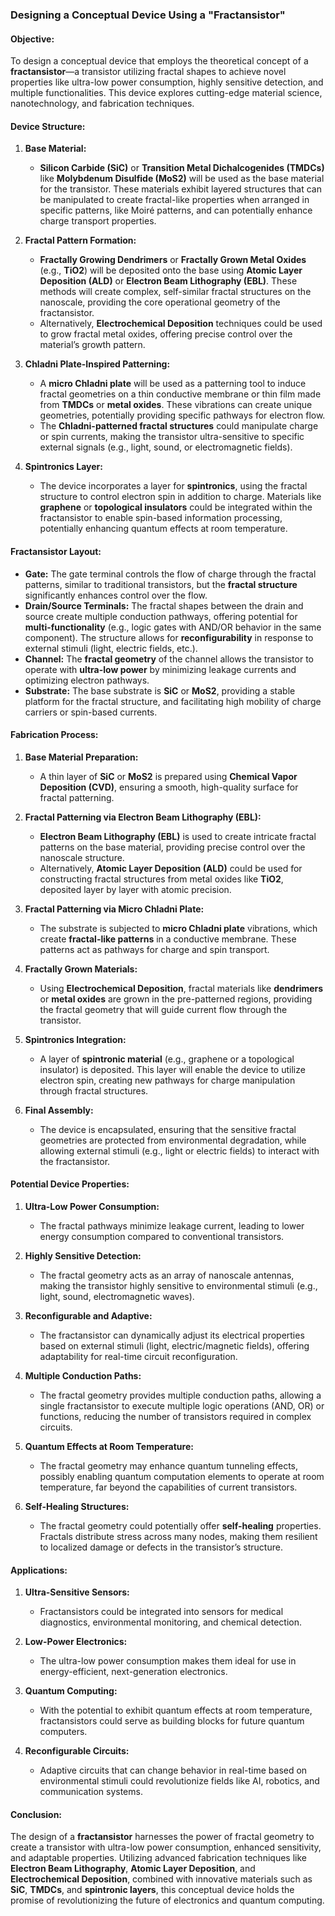 ### Designing a Conceptual Device Using a "Fractansistor"

#### **Objective:**
To design a conceptual device that employs the theoretical concept of a **fractansistor**—a transistor utilizing fractal shapes to achieve novel properties like ultra-low power consumption, highly sensitive detection, and multiple functionalities. This device explores cutting-edge material science, nanotechnology, and fabrication techniques.

#### **Device Structure:**

1. **Base Material:**
   - **Silicon Carbide (SiC)** or **Transition Metal Dichalcogenides (TMDCs)** like **Molybdenum Disulfide (MoS2)** will be used as the base material for the transistor. These materials exhibit layered structures that can be manipulated to create fractal-like properties when arranged in specific patterns, like Moiré patterns, and can potentially enhance charge transport properties.

2. **Fractal Pattern Formation:**
   - **Fractally Growing Dendrimers** or **Fractally Grown Metal Oxides** (e.g., **TiO2**) will be deposited onto the base using **Atomic Layer Deposition (ALD)** or **Electron Beam Lithography (EBL)**. These methods will create complex, self-similar fractal structures on the nanoscale, providing the core operational geometry of the fractansistor.
   - Alternatively, **Electrochemical Deposition** techniques could be used to grow fractal metal oxides, offering precise control over the material’s growth pattern.

3. **Chladni Plate-Inspired Patterning:**
   - A **micro Chladni plate** will be used as a patterning tool to induce fractal geometries on a thin conductive membrane or thin film made from **TMDCs** or **metal oxides**. These vibrations can create unique geometries, potentially providing specific pathways for electron flow.
   - The **Chladni-patterned fractal structures** could manipulate charge or spin currents, making the transistor ultra-sensitive to specific external signals (e.g., light, sound, or electromagnetic fields).

4. **Spintronics Layer:**
   - The device incorporates a layer for **spintronics**, using the fractal structure to control electron spin in addition to charge. Materials like **graphene** or **topological insulators** could be integrated within the fractansistor to enable spin-based information processing, potentially enhancing quantum effects at room temperature.

#### **Fractansistor Layout:**

- **Gate:** The gate terminal controls the flow of charge through the fractal patterns, similar to traditional transistors, but the **fractal structure** significantly enhances control over the flow.
- **Drain/Source Terminals:** The fractal shapes between the drain and source create multiple conduction pathways, offering potential for **multi-functionality** (e.g., logic gates with AND/OR behavior in the same component). The structure allows for **reconfigurability** in response to external stimuli (light, electric fields, etc.).
- **Channel:** The **fractal geometry** of the channel allows the transistor to operate with **ultra-low power** by minimizing leakage currents and optimizing electron pathways.
- **Substrate:** The base substrate is **SiC** or **MoS2**, providing a stable platform for the fractal structure, and facilitating high mobility of charge carriers or spin-based currents.

#### **Fabrication Process:**

1. **Base Material Preparation:**
   - A thin layer of **SiC** or **MoS2** is prepared using **Chemical Vapor Deposition (CVD)**, ensuring a smooth, high-quality surface for fractal patterning.

2. **Fractal Patterning via Electron Beam Lithography (EBL):**
   - **Electron Beam Lithography (EBL)** is used to create intricate fractal patterns on the base material, providing precise control over the nanoscale structure.
   - Alternatively, **Atomic Layer Deposition (ALD)** could be used for constructing fractal structures from metal oxides like **TiO2**, deposited layer by layer with atomic precision.

3. **Fractal Patterning via Micro Chladni Plate:**
   - The substrate is subjected to **micro Chladni plate** vibrations, which create **fractal-like patterns** in a conductive membrane. These patterns act as pathways for charge and spin transport.

4. **Fractally Grown Materials:**
   - Using **Electrochemical Deposition**, fractal materials like **dendrimers** or **metal oxides** are grown in the pre-patterned regions, providing the fractal geometry that will guide current flow through the transistor.

5. **Spintronics Integration:**
   - A layer of **spintronic material** (e.g., graphene or a topological insulator) is deposited. This layer will enable the device to utilize electron spin, creating new pathways for charge manipulation through fractal structures.

6. **Final Assembly:**
   - The device is encapsulated, ensuring that the sensitive fractal geometries are protected from environmental degradation, while allowing external stimuli (e.g., light or electric fields) to interact with the fractansistor.

#### **Potential Device Properties:**

1. **Ultra-Low Power Consumption:**
   - The fractal pathways minimize leakage current, leading to lower energy consumption compared to conventional transistors.
   
2. **Highly Sensitive Detection:**
   - The fractal geometry acts as an array of nanoscale antennas, making the transistor highly sensitive to environmental stimuli (e.g., light, sound, electromagnetic waves).

3. **Reconfigurable and Adaptive:**
   - The fractansistor can dynamically adjust its electrical properties based on external stimuli (light, electric/magnetic fields), offering adaptability for real-time circuit reconfiguration.

4. **Multiple Conduction Paths:**
   - The fractal geometry provides multiple conduction paths, allowing a single fractansistor to execute multiple logic operations (AND, OR) or functions, reducing the number of transistors required in complex circuits.

5. **Quantum Effects at Room Temperature:**
   - The fractal geometry may enhance quantum tunneling effects, possibly enabling quantum computation elements to operate at room temperature, far beyond the capabilities of current transistors.

6. **Self-Healing Structures:**
   - The fractal geometry could potentially offer **self-healing** properties. Fractals distribute stress across many nodes, making them resilient to localized damage or defects in the transistor’s structure.

#### **Applications:**

1. **Ultra-Sensitive Sensors:**
   - Fractansistors could be integrated into sensors for medical diagnostics, environmental monitoring, and chemical detection.
   
2. **Low-Power Electronics:**
   - The ultra-low power consumption makes them ideal for use in energy-efficient, next-generation electronics.
   
3. **Quantum Computing:**
   - With the potential to exhibit quantum effects at room temperature, fractansistors could serve as building blocks for future quantum computers.
   
4. **Reconfigurable Circuits:**
   - Adaptive circuits that can change behavior in real-time based on environmental stimuli could revolutionize fields like AI, robotics, and communication systems.

#### **Conclusion:**
The design of a **fractansistor** harnesses the power of fractal geometry to create a transistor with ultra-low power consumption, enhanced sensitivity, and adaptable properties. Utilizing advanced fabrication techniques like **Electron Beam Lithography**, **Atomic Layer Deposition**, and **Electrochemical Deposition**, combined with innovative materials such as **SiC**, **TMDCs**, and **spintronic layers**, this conceptual device holds the promise of revolutionizing the future of electronics and quantum computing.
